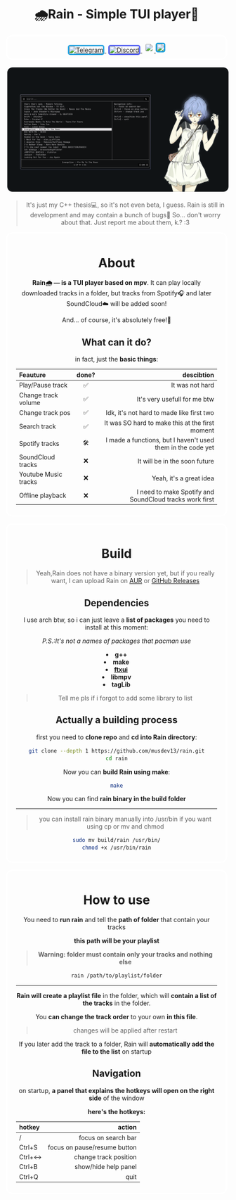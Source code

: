 <h1 align="center">🌧️Rain - Simple TUI player🎵</h1>
<p align="center" style="border: 3px solid white; border-radius:15px;padding: 15px 0 8px;">
    <a href="https://t.me/musdev" style="margin-right:5px;">
        <img src="https://img.shields.io/badge/MusDev--2CA5E0?logo=telegram&style=for-the-badge" alt="Telegram" style="border-radius:5px;border:3px solid #2ca5e0"/>
    </a>
    <a href="https://discord.com/users/870324942166716487" style="margin-right:5px;">
        <img src="https://img.shields.io/badge/cuteemus--5865F2?logo=discord&style=for-the-badge" alt="Discord" style="border-radius:5px;border:3px solid #5865f2"/>
    </a>
    <a href="https://github.com/musdev13">
        <img src="https://img.shields.io/badge/musdev13--white?logo=github&style=for-the-badge" style="border-radius:5px;border:3px solid #fff">
    </a>
    <a href="https://musdev13.github.io/rain/">
        <img src="https://img.shields.io/badge/🌐_Website--0fa0dd?style=for-the-badge" style="border-radius:5px;border:3px solid #0fa0dd"/>
    </a>
</p>

<img src="public/assets/mainScreenshot.png" style="border-radius:15px;border:3px solid white;">

<div align="center">

> It's just my C++ thesis💻, so it's not even beta, I guess. Rain is still in development and may contain a bunch of bugs🐛 So... don't worry about that. Just report me about them, k.? :3
</div>

<div align="center", style="border: 3px solid white; border-radius:15px;padding:10px 20px">
    <h1 align="center">About</h1>
    <p><b>Rain🌧️ — is a TUI player based on mpv</b>. It can play locally downloaded tracks in a folder, but tracks from Spotify🎧 and later SoundCloud☁️ will be added soon!</p>
    <p>And... of course, it's absolutely free!💖</p>


<h2 align="center">What can it do?</h2>
<p align="center">in fact, just the <b>basic things</b>:</p>

<div align="center">

| Feauture             |done?|                                                  descibtion |
|:---------------------|:---:|------------------------------------------------------------:|
| Play/Pause track     | ✅  |                                             It was not hard |
| Change track volume  | ✅  |                                It's very usefull for me btw |
| Change track pos     | ✅  |                   Idk, it's not hard to made like first two |
| Search track         | ✅  |             It was SO hard to make this at the first moment |
| Spotify tracks       | 🛠️  | I made a functions, but I haven't used them in the code yet |
| SoundCloud tracks    | ❌  |                               It will be in the soon future |
| Youtube Music tracks | ❌  |                                     Yeah, it's a great idea |
| Offline playback     | ❌  |     I need to make Spotify and SoundCloud tracks work first |

</div>
</div>

<div align="center" style="border: 3px solid white; border-radius:15px;padding:10px 20px;margin-top:15px">
<h1>Build</h1>

> Yeah,Rain does not have a binary version yet, but if you really want, I can upload Rain on [AUR](https://wiki.archlinux.org/title/Arch_User_Repository) or [GitHub Releases](https://github.com/musdev13/rain/releases)

<h2>Dependencies</h2>
<p>I use arch btw, so i can just leave a <b>list of packages</b> you need to install at this moment:</p>

<i>P.S.:It's not a names of packages that pacman use</i>

<ul style="list-style-position: inside; text-align: center; padding-left: 0; font-weight: bold;">
    <li>g++</li>
    <li>make</li>
    <li><a href="https://github.com/ArthurSonzogni/FTXUI">ftxui</a></li>
    <li>libmpv</li>
    <li>tagLib</li>
</ul>

> Tell me pls if i forgot to add some library to list

<h2>Actually a building process</h2>

first you need to **clone repo** and **cd into Rain directory**:
```sh
git clone --depth 1 https://github.com/musdev13/rain.git
cd rain
```
Now you can **build Rain using make**:
```sh
make
```
Now you can find **rain binary in the build folder**

---
> you can install rain binary manually into /usr/bin if you want using cp or mv and chmod
```sh
sudo mv build/rain /usr/bin/
chmod +x /usr/bin/rain
```

</div>

<div align="center" style="border: 3px solid white; border-radius:15px;padding:10px 20px;margin-top:15px">

<h1>How to use</h1>

You need to **run rain** and tell the **path of folder** that contain your tracks

**this path will be your playlist**

>**Warning: folder must contain only your tracks and nothing else**

```sh
rain /path/to/playlist/folder
```

---
**Rain will create a playlist file** in the folder, which will **contain a list of the tracks** in the folder.

You **can change the track order** to your own **in this file**.

> changes will be applied after restart

If you later add the track to a folder, Rain will **automatically add the file to the list** on startup

<h2>Navigation</h2>

on startup, **a panel that explains the hotkeys will open on the right side** of the window

**here's the hotkeys:**

| hotkey |                       action |
|:-------|-----------------------------:|
| /      |          focus on search bar |
| Ctrl+S | focus on pause/resume button |
| Ctrl+↔ |        change track position |
| Ctrl+B |         show/hide help panel |
| Ctrl+Q |                         quit |

</div>
